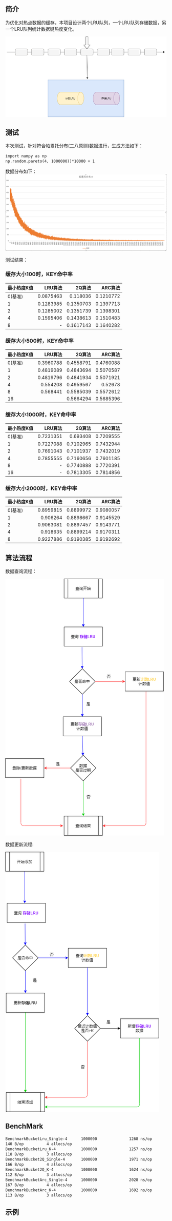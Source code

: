 ## 简介
为优化对热点数据的缓存，本项目设计两个LRU队列，一个LRU队列存储数据，另一个LRU队列统计数据键热度变化。

![avatar](https://github.com/boostlearn/go-safe-cache/raw/master/doc/safe_cache.png)


## 测试
本次测试，针对符合帕累托分布(二八原则)数据进行，生成方法如下：

    import numpy as np
    np.random.pareto(4, 1000000))*10000 + 1
 
数据分布如下：
 ![avatar](https://github.com/boostlearn/go-safe-cache/raw/master/doc/pareto_4.png)
 
测试结果：
### 缓存大小100时，KEY命中率
|最小热度K值|LRU算法|2Q算法|ARC算法|
|:----|----:|----:|----:|
|0(基准)|	0.0875463|	0.118036|	0.1210772|
|1|	0.1283985|	0.1350703|	0.1397713|
|2|	0.1285002|	0.1351739|	0.1398301|
|4|	0.1595406|	0.1438613|	0.1510483|
|8|	-|	0.1617143|	0.1640282|


### 缓存大小500时，KEY命中率

|最小热度K值|LRU算法|2Q算法|ARC算法|
|:----|----:|----:|----:|
|0(基准)|	0.3960788|	0.4558791|	0.4760088|
|1|	0.4819089|	0.4843694|	0.5070587|
|2|	0.4819796|	0.4841934|	0.5071921|
|4|	0.554208|	0.4959567|	0.52678|
|8|	0.568441|	0.5585039|	0.5572612|
|16|		|0.5664294|	0.5685396|


### 缓存大小1000时，KEY命中率

|最小热度K值|LRU算法|2Q算法|ARC算法|
|:----|----:|----:|----:|
|0(基准)|	0.7231351|	0.693408|	0.7209555|
|1|	0.7227088|	0.7102965|	0.7432944|
|2|	0.7691043|	0.7101937|	0.7432019|
|4|	0.7855555|	0.7160656|	0.7601185|
|8|	-|	0.7740888|	0.7720391|
|16|	-|	0.7813305|	0.7814856|


### 缓存大小2000时，KEY命中率

|最小热度K值|LRU算法|2Q算法|ARC算法|
|:----|----:|----:|----:|
|0(基准)|	0.8959815|	0.8899972|	0.9080057|
|1|	0.906264|	0.8898667|	0.9145529|
|2|	0.9063081|	0.8897457|	0.9143771|
|4|	0.918635|	0.8899214|	0.9170311|
|8|	0.9227886|	0.9190385|	0.9192692|


## 算法流程
数据查询流程：

![avatar](https://github.com/boostlearn/go-safe-cache/raw/master/doc/safe_cache_query.png)

数据更新流程:

![avatar](https://github.com/boostlearn/go-safe-cache/raw/master/doc/safe_cache_insert.png)

## BenchMark
    BenchmarkBucketLru_Single-4      1000000              1268 ns/op             140 B/op          4 allocs/op
    BenchmarkBucketLru_K-4           1000000              1257 ns/op             118 B/op          3 allocs/op
    BenchmarkBucket2Q_Single-4       1000000              1971 ns/op             166 B/op          4 allocs/op
    BenchmarkBucket2Q_K-4            1000000              1624 ns/op             112 B/op          3 allocs/op
    BenchmarkBucketArc_Single-4      1000000              2028 ns/op             167 B/op          4 allocs/op
    BenchmarkBucketArc_K-4           1000000              1692 ns/op             113 B/op          3 allocs/op

## 示例
